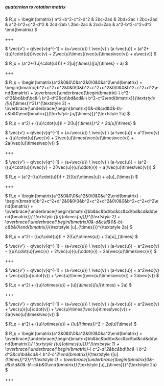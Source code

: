 ##### quaternion to rotation matrix

$ R_q = \begin{bmatrix} a^2+b^2-c^2-d^2 & 2bc-2ad & 2bd+2ac \\ 2bc+2ad & a^2-b^2+c^2-d^2 & 2cd-2ab \\ 2bd-2ac & 2cd+2ab & a^2-b^2-c^2+d^2 \end{bmatrix} $

+++

$ \vec{v'} = q\vec{v}q^{-1} = (a+\vec{u}) \ \vec{v} \ (a-\vec{u}) = (a^2+({u}\cdot{u}))\vec{v} + 2\vec{u}\times((\vec{u}\times\vec{v}) + a\vec{v}) $

$ R_q = (a^2+({u}\cdot{u}))I + 2[u]_{\times}([u]_{\times} + a) $

+++

$ R_q = \begin{bmatrix}a^2&0&0\\0&a^2&0\\0&0&a^2\end{bmatrix} + \begin{bmatrix}b^2+c^2+d^2&0&0\\0&b^2+c^2+d^2&0\\0&0&b^2+c^2+d^2\end{bmatrix} + \overbrace{\underbrace{\begin{bmatrix}-\ c^2-d^2&bc&bd\\bc&-\ b^2-d^2&cd\\bd&cd&-\ b^2-c^2\end{bmatrix}}_{\textstyle ([u]_{\times})^2}}^{\textstyle 2} + \overbrace{\underbrace{\begin{bmatrix}0&-d&c\\d&0&-b\\-c&b&0\end{bmatrix}}_{\textstyle [u]_{\times}}}^{\textstyle 2a} $

$ R_q = a^2I + ({u}\cdot{u})I + 2([u]_{\times})^2 + 2a[u]_{\times} $

$ \vec{v'} = q\vec{v}q^{-1} = (a+\vec{u}) \ \vec{v} \ (a-\vec{u}) = a^2\vec{v} + ({u}\cdot{u})\vec{v} + 2\vec{u}\times(\vec{u}\times\vec{v}) + 2a(\vec{u}\times\vec{v}) $

+++

$ \vec{v'} = q\vec{v}q^{-1} = (a+\vec{u}) \ \vec{v} \ (a-\vec{u}) = (a^2-({u}\cdot{u}))\vec{v} + 2(\vec{u}({u}\cdot{v}) + a(\vec{u}\times\vec{v})) $

$ R_q = (a^2-({u}\cdot{u}))I + 2(({u}\otimes{u}) + a[u]_{\times}) $

+++

$ R_q = \begin{bmatrix}a^2&0&0\\0&a^2&0\\0&0&a^2\end{bmatrix} - \begin{bmatrix}b^2+c^2+d^2&0&0\\0&b^2+c^2+d^2&0\\0&0&b^2+c^2+d^2\end{bmatrix} + \overbrace{\underbrace{\begin{bmatrix}bb&bc&bd\\bc&cc&cd\\bd&cd&dd\end{bmatrix}}_{ \textstyle ({u}\otimes{u})}}^{\textstyle 2} + \overbrace{\underbrace{\begin{bmatrix}0&-d&c\\d&0&-b\\-c&b&0\end{bmatrix}}_{\textstyle [u]_{\times}}}^{\textstyle 2a} $

$ R_q = a^2I - ({u}\cdot{u})I + 2({u}\otimes{u}) + 2a[u]_{\times} $

$ \vec{v'} = q\vec{v}q^{-1} = (a+\vec{u}) \ \vec{v} \ (a-\vec{u}) = a^2\vec{v} - ({u}\cdot{u})\vec{v} + 2\vec{u}({u}\cdot{v}) + 2a(\vec{u}\times\vec{v}) $

+++

$ \vec{v'} = q\vec{v}q^{-1} = (a+\vec{u}) \ \vec{v} \ (a-\vec{u}) = a^2\vec{v} + \vec{u}({u}\cdot{v}) + \vec{u}\times((\vec{u}\times\vec{v}) + 2a\vec{v}) $

$ R_q = a^2I + ({u}\otimes{u}) + [u]_{\times}([u]_{\times} + 2a) $

+++

$ \vec{v'} = q\vec{v}q^{-1} = (a+\vec{u}) \ \vec{v} \ (a-\vec{u}) = a^2\vec{v} + \vec{u}({u}\cdot{v}) + \vec{u}\times(\vec{u}\times\vec{v}) + 2a(\vec{u}\times\vec{v}) $

$ R_q = a^2I + ({u}\otimes{u}) + ([u]_{\times})^2 + 2a[u]_{\times} $

$ R_q = \begin{bmatrix}a^2&0&0\\0&a^2&0\\0&0&a^2\end{bmatrix} + \overbrace{\underbrace{\begin{bmatrix}bb&bc&bd\\bc&cc&cd\\bd&cd&dd\end{bmatrix}}_{ \textstyle ({u}\otimes{u})}}^{\textstyle 1} + \overbrace{\underbrace{\begin{bmatrix}-\ c^2-d^2&bc&bd\\bc&-\ b^2-d^2&cd\\bd&cd&-\ b^2-c^2\end{bmatrix}}_{\textstyle ([u]_{\times})^2}}^{\textstyle 1} + \overbrace{\underbrace{\begin{bmatrix}0&-d&c\\d&0&-b\\-c&b&0\end{bmatrix}}_{\textstyle [u]_{\times}}}^{\textstyle 2a} $

+++

